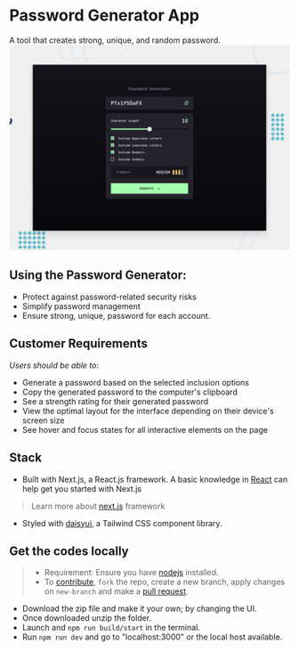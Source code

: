 # Password Generator App

A tool that creates strong, unique, and random password. 
![Preview for the Password generator app](./public/preview.jpg)

## Using the Password Generator:

- Protect against password-related security risks
- Simplify password management
- Ensure strong, unique, password for each account.


## Customer Requirements

_Users should be able to_:

- Generate a password based on the selected inclusion options
- Copy the generated password to the computer's clipboard
- See a strength rating for their generated password
- View the optimal layout for the interface depending on their device's screen size
- See hover and focus states for all interactive elements on the page

## Stack

- Built with Next.js, a React.js framework.
A basic knowledge in [React](https://react.dev) can help get you started with Next.js

> Learn more about [next.js](https://nextjs.org) framework

- Styled with [daisyui](https://daisyui.com), a Tailwind CSS component library.

## Get the codes locally

> - Requirement: Ensure you have [nodejs](https://nodejs.org) installed.
> - To [contribute](https://docs.github.com/en/get-started), ``fork`` the repo, create a new branch, apply changes on ``new-branch`` and make a [pull request](https://docs.github.com/en/pull-requests).

- Download the zip file and make it your own; by changing the UI.
- Once downloaded unzip the folder.
- Launch and ``npm run build/start`` in the terminal.
- Run ``npm run dev`` and go to "localhost:3000" or the local host available.

